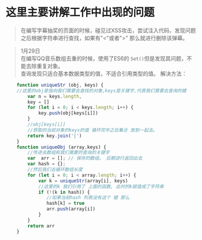 # 这里主要讲解工作中出现的问题

> 在编写字幕抽奖的页面的时候，碰见过XSS攻击，尝试注入代码，发现问题之后根据字符串进行查找，如果有"<"或者">" 那么就进行删除该弹幕。

> 1月29日 <br/>
  在编写QQ音乐数组去重的时候，使用了ES6的 ```Set()```但是发现其问题，不能去除重复对象。 <br/>
  查询发现只适合基本数据类型的值，不适合引用类型的值。
  解决方法：<br/>
```javascript
    function uniqueStr (obj, keys) {
    //这里的obj是指向我们需要去查找的对象,keys是关键字,代表我们需要去查询的键
        var n = keys.length,
        key = []
        for (let i = 0; i < keys.length; i++) {
            key.push(obj[keys[i]]) 
        }
        //obj[keys[i]]  
        //获取的当前对象的keys的值 循环完毕之后集合 放到一起去。
        return key.join('|')
    }
    function uniqueObj (array,keys) {
        //传进去数组和我们需要的查询的关键字
        var  arr = []; // 保存的数组。 后期进行返回出去
        var hash = {};
        //然后我们去循环数组长度
        for (let i = 0; i < array.length; i++) {
            var k = uniqueStr(array[i], keys)
            //这里的k 我们引用了 上面的函数, 此时的k赋值成了字符串
            if (!(k in hash)) {
               //如果当前hash 列表没有这个 键 那么
               hash[k] = true
               arr.push(array[i])
            }
        }
        return arr
    }
```